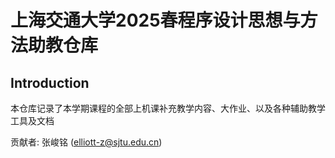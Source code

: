# 上海交通大学2025春程序设计思想与方法助教仓库

## Introduction

本仓库记录了本学期课程的全部上机课补充教学内容、大作业、以及各种辅助教学工具及文档

贡献者: 张峻铭 (elliott-z@sjtu.edu.cn)
